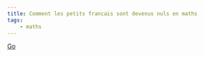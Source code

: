 ```yaml
---
title: Comment les petits francais sont devenus nuls en maths
tags:
    - maths
---
```


[Go](https://www.radiofrance.fr/franceculture/comment-les-petits-francais-sont-devenus-nuls-en-maths-7545470)
